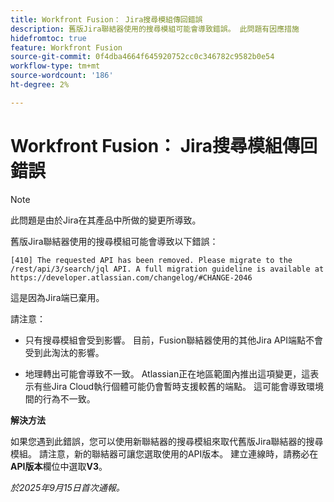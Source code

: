 ```yaml
---
title: Workfront Fusion： Jira搜尋模組傳回錯誤
description: 舊版Jira聯結器使用的搜尋模組可能會導致錯誤。 此問題有因應措施
hidefromtoc: true
feature: Workfront Fusion
source-git-commit: 0f4dba4664f645920752cc0c346782c9582b0e54
workflow-type: tm+mt
source-wordcount: '186'
ht-degree: 2%

---
```



# Workfront Fusion： Jira搜尋模組傳回錯誤

>[!NOTE]
>
>此問題是由於Jira在其產品中所做的變更所導致。

舊版Jira聯結器使用的搜尋模組可能會導致以下錯誤：

`[410] The requested API has been removed. Please migrate to the /rest/api/3/search/jql API. A full migration guideline is available at https://developer.atlassian.com/changelog/#CHANGE-2046`

這是因為Jira端已棄用。

請注意：

* 只有搜尋模組會受到影響。 目前，Fusion聯結器使用的其他Jira API端點不會受到此淘汰的影響。

* 地理轉出可能會導致不一致。 Atlassian正在地區範圍內推出這項變更，這表示有些Jira Cloud執行個體可能仍會暫時支援較舊的端點。 這可能會導致環境間的行為不一致。

**解決方法**

如果您遇到此錯誤，您可以使用新聯結器的搜尋模組來取代舊版Jira聯結器的搜尋模組。 請注意，新的聯結器可讓您選取使用的API版本。 建立連線時，請務必在&#x200B;**API版本**&#x200B;欄位中選取&#x200B;**V3**。

_於2025年9月15日首次通報。_

